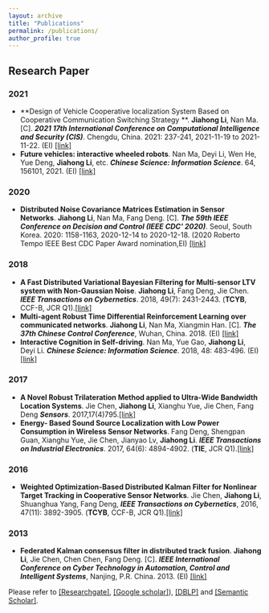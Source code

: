 ```yaml
---
layout: archive
title: "Publications"
permalink: /publications/
author_profile: true
---
```


## Research Paper
### 2021
* **Design of Vehicle Cooperative localization System Based on Cooperative Communication Switching Strategy
**. **Jiahong Li**, Nan Ma. [C]. ***2021 17th International Conference on Computational Intelligence and Security (CIS)***. Chengdu, China. 2021: 237-241, 2021-11-19 to 2021-11-22. (EI) [[link]](https://doi.org/10.1109/CIS54983.2021.00057) 
* **Future vehicles: interactive wheeled robots**. Nan Ma,  Deyi Li, Wen He, Yue Deng, **Jiahong Li**, etc. ***Chinese Science: Information Science***. 64, 156101, 2021. (EI) [[link]](https://doi.org/10.1007/s11432-020-3171-4)
### 2020
* **Distributed Noise Covariance Matrices Estimation in Sensor Networks**. **Jiahong Li**, Nan Ma, Fang Deng. [C]. ***The 59th IEEE Conference on Decision and Control (IEEE CDC' 2020)***. Seoul, South Korea. 2020: 1158-1163, 2020-12-14 to 2020-12-18. (2020 Roberto Tempo IEEE Best CDC Paper Award nomination,EI) [[link]](https://doi.org/10.1109/CDC42340.2020.9303944) 
### 2018
* **A Fast Distributed Variational Bayesian Filtering for Multi-sensor LTV system with Non-Gaussian Noise**. **Jiahong Li**, Fang Deng, Jie Chen. ***IEEE Transactions on Cybernetics***. 2018, 49(7): 2431-2443. (**TCYB**, CCF-B, JCR Q1).[[link]](https://doi.org/10.1109/TCYB.2018.2815697) 
* **Multi-agent Robust Time Differential Reinforcement Learning over communicated networks**. **Jiahong Li**, Nan Ma, Xiangmin Han. [C]. ***The 37th Chinese Control Conference***, Wuhan, China. 2018. (EI) [[link]](https://doi.org/10.23919/ChiCC.2018.8483961) 
* **Interactive Cognition in Self-driving**. Nan Ma, Yue Gao, **Jiahong Li**, Deyi Li. ***Chinese Science: Information Science***. 2018, 48: 483-496. (EI) [[link]](https://doi.org/10.1360/N112018-00028)
### 2017
* **A Novel Robust Trilateration Method applied to Ultra-Wide Bandwidth Location Systems**. Jie Chen, **Jiahong Li**, Xianghu Yue, Jie Chen, Fang Deng ***Sensors***. 2017,17(4)795.[[link]](https://doi.org/10.3390/s17040795) 
* **Energy- Based Sound Source Localization with Low Power Consumption in Wireless Sensor Networks**. Fang Deng, Shengpan Guan, Xianghu Yue, Jie Chen, Jianyao Lv, **Jiahong Li**. ***IEEE Transactions on Industrial Electronics***. 2017, 64(6): 4894-4902. (**TIE**, JCR Q1).[[link]](https://doi.org/10.1109/TIE.2017.2652394) 

### 2016
* **Weighted Optimization-Based Distributed Kalman Filter for Nonlinear Target Tracking in Cooperative Sensor Networks**. Jie Chen, **Jiahong Li**, Shuanghua Yang, Fang Deng, ***IEEE Transactions on Cybernetics***, 2016, 47(11): 3892-3905. (**TCYB**, CCF-B, JCR Q1).[[link]](https://doi.org/10.1109/TCYB.2016.2587723) 

### 2013
* **Federated Kalman consensus filter in distributed track fusion**. **Jiahong Li**, Jie Chen, Chen Chen, Fang Deng. [C]. ***IEEE International Conference on Cyber Technology in Automation, Control and Intelligent Systems***, Nanjing, P.R. China. 2013. (EI) [[link]](https://doi.org/10.1109/CYBER.2013.6705480) 


Please refer to [[Researchgate]](https://www.researchgate.net/profile/Jiahong-Li-7), [[Google scholar]](https://scholar.google.com/citations?user=iQQOZUoAAAAJ&hl=en)), [[DBLP]](https://dblp.org/pid/125/2215.html) and [[Semantic Scholar]](https://www.semanticscholar.org/author/2142961304).
